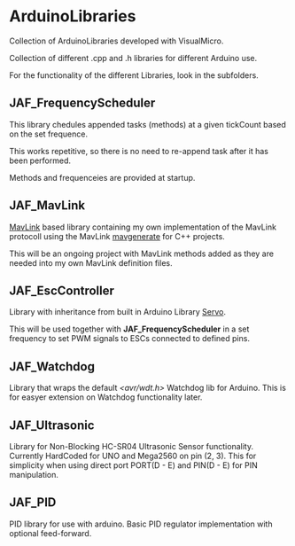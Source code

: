 # ArduinoLibraries
Collection of ArduinoLibraries developed with VisualMicro.

Collection of different .cpp and .h libraries for different Arduino use.

For the functionality of the different Libraries, look in the subfolders.

## JAF_FrequencyScheduler

This library chedules appended tasks (methods) at a given tickCount based on the set frequence.

This works repetitive, so there is no need to re-append task after it has been performed.

Methods and frequenceies are provided at startup.

## JAF_MavLink

[MavLink](http://www.qgroundcontrol.org/mavlink/start) based library containing my own implementation 
of the MavLink protocoll using the MavLink [mavgenerate](https://github.com/mavlink/mavlink) for C++ 
projects.

This will be an ongoing project with MavLink methods added as they are needed into my own MavLink definition 
files.

## JAF_EscController

Library with inheritance from built in Arduino Library [Servo](https://www.arduino.cc/en/Reference/Servo).

This will be used together with **JAF_FrequencyScheduler** in a set frequency to set PWM signals to ESCs connected
to defined pins.

## JAF_Watchdog

Library that wraps the default *\<avr/wdt.h\>* Watchdog lib for Arduino. This is for easyer extension on Watchdog functionality later. 

## JAF_Ultrasonic

Library for Non-Blocking HC-SR04 Ultrasonic Sensor functionality.
Currently HardCoded for UNO and Mega2560 on pin (2, 3). This for simplicity when using direct port PORT(D - E) and PIN(D - E)
for PIN manipulation.

## JAF_PID

PID library for use with arduino. Basic PID regulator implementation with optional feed-forward.